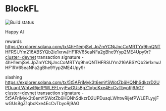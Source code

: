 # BlockFL

![Build status](https://github.com/Block-FL/BlockFL/actions/workflows/rust.yml/badge.svg)


Happy AI

rewards
https://explorer.solana.com/tx/4hH1emjSvLJpZmYCNjJncCoMRTYq9hnQNTHFRSUYm216ABSYQb2ie1xrwJHF1RV65eaNFa2gBhe9Yyp2ME4Upy9r?cluster=devnet 
transaction signature - 4hH1emjSvLJpZmYCNjJncCoMRTYq9hnQNTHFRSUYm216ABSYQb2ie1xrwJHF1RV65eaNFa2gBhe9Yyp2ME4Upy9r

slashing
https://explorer.solana.com/tx/5t5AFriMyk3t6emYSWotZb6HQNhSdkzrD2UPDuaqLWhtwRijefPWLEFLyyjFwGUsBgZ1qbcKxe4EcCvTbyoRj9AG?cluster=devnet
transaction signature - 5t5AFriMyk3t6emYSWotZb6HQNhSdkzrD2UPDuaqLWhtwRijefPWLEFLyyjFwGUsBgZ1qbcKxe4EcCvTbyoRj9AG
